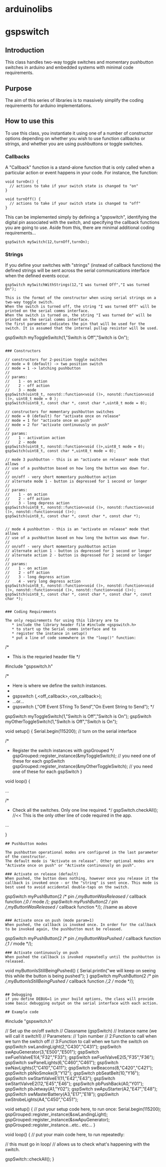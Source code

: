 # arduinolibs

# gspswitch
## Introduction
This class handles two-way toggle switches and momentary pushbutton switches in arduino and embedded systems with minimal code requirements.

## Purpose
The aim of this series of libraries is to massively simplify the coding requirements for arduino implementations.

## How to use this
To use this class, you instantiate it using one of a number of constructor options depending on whether you wish to use function callbacks or strings,
and whether you are using pushbuttons or toggle switches.

### Callbacks
A "Callback" function is a stand-alone function that is only called when a particular action or event happens in your code. For instance, the function:

```
void turnOn() {
  // actions to take if your switch state is changed to "on"
}

void turnOff() {
  // actions to take if your switch state is changed to "off"
}
```
This can be implemented simply by defining a "gspswitch", identifying the digital pin associated with the switch, and specifying the callback functions you are going to use. 
Aside from this, there are minimal additional coding requirements...

```
gspSwitch mySwitch(12,turnOff,turnOn);

```

### Strings

If you define your switches with "strings" (instead of callback functions) the defined strings will be sent across the serial communications interface when the defined events occur.

```
gspSwitch mySwitchWithStrings(12,"I was turned Off","I was turned On");

This is the format of the constructor when using serial strings on a two-way toggle switch.
When the switch is turned off, the string "I was turned Off" will be printed on the serial comms interface.
When the switch is turned on, the string "I was turned On" will be printed on the serial comms interface.
the first parameter indicates the pin that will be used for the switch. It is assumed that the internal pullup resistor will be used.
```
gspSwitch myToggleSwitch(1,"Switch is Off","Switch is On");
```

### Constructors
```

    // constructors for 2-position toggle switches
    // mode = 0 (default) -> two position switch
    // mode = 1 -> latching pushbutton
    //
    // params: 
    //    1 - on action
    //    2 - off action
    //    3 - mode
    gspSwitch(uint8_t, nonstd::function<void ()>, nonstd::function<void ()>, uint8_t mode = 0 );
    gspSwitch(uint8_t, const char *, const char *,uint8_t mode = 0);

    // constructors for momentary pushbutton switches
    // mode = 0 (default) for "activate once on release"
    // mode = 1 for "activate once on push"
    // mode = 2 for "activate continuously on push"
    //
    // params: 
    //    1 - activation action
    //    2 - mode
    gspSwitch(uint8_t, nonstd::function<void ()>,uint8_t mode = 0);
    gspSwitch(uint8_t, const char *,uint8_t mode = 0);

    // mode 3 pushbutton - this is an "activate on release" mode that allows 
    // use of a pushbutton based on how long the button was down for.
    //
    // on/off - very short momentary pushbutton action
    // alternate mode 1 - button is depressed for 1 second or longer
    //
    // params: 
    //    1 - on action
    //    2 - off action
    //    3 - long depress action
    gspSwitch(uint8_t, nonstd::function<void ()>, nonstd::function<void ()>, nonstd::function<void ()>);
    gspSwitch(uint8_t, const char *, const char *, const char *);    


    // mode 4 pushbutton - this is an "activate on release" mode that allows 
    // use of a pushbutton based on how long the button was down for.
    //
    // on/off - very short momentary pushbutton action
    // alternate action 1 - button is depressed for 1 second or longer
    // alternate action 2 - button is depressed for 2 second or longer
    //
    // params: 
    //    1 - on action
    //    2 - off action
    //    3 - long depress action
    //    4 - very long depress action
    gspSwitch(uint8_t, nonstd::function<void ()>, nonstd::function<void ()>, nonstd::function<void ()>, nonstd::function<void ()>);
    gspSwitch(uint8_t, const char *, const char *, const char *, const char *);  


```

### Coding Requirements

The only requirements for using this library are to 
   * include the library header file #include <gspswitch.h>
   * to start up the Serial comms interface and to 
   * register the instance in setup()
   * put a line of code somewhere in the "loop()" function:
```

/*
 * This is the requried header file
 */ 

#include "gspswitch.h"

/*
 * Here is where we define the switch instances.
 *
 * gspswitch <variablename>(<pin>,<off_callback>,<on_callback>);
 *   ...or...
 * gspswitch <variablename>(<pin>,"Off Event STring To Send","On Event String to Send");
 */

gspSwitch myToggleSwitch(1,"Switch is Off","Switch is On");
gspSwitch myOtherToggleSwitch(1,"Switch is Off","Switch is On");

void setup() {
  Serial.begin(115200); // turn on the serial interface

  /*
   * Register the switch instances with gspGrouped
   */
  gspGrouped::register_instance(&myToggleSwitch); // you need one of these for each gspSwitch
  gspGrouped::register_instance(&myOtherToggleSwitch); // you need one of these for each gspSwitch
}

void loop() {

...

  /*
   * Check all the switches. Only one line required.
   */
  gspSwitch.checkAll(); //<< This is the only other line of code required in the app.

...

}

```
## Pushbutton modes

The pushbutton operational modes are configured in the last parameter of the constructor.
The default mode is "Activate on release". Other optional modes are "Activate once on push" or "Activate continuously on push".

### Activate on release (default)
When pushed, the button does nothing, however once you release it the callback is invoked once - or the "string" is sent once. This mode is best used to avoid accidental double-taps on the switch.

```
gspSwitch myPushButton(2 /* pin */,myButtonWasReleased /* callback function */,0 /* mode */);
gspSwitch myPushButton(2 /* pin */,myButtonWasReleased /* callback function */); //same as above
```

### Activate once on push (mode param=1)
When pushed, the callback is invoked once. In order for the callback to be invoked again, the pushbutton must be released.
```
gspSwitch myPushButton(2 /* pin */,myButtonWasPushed /* callback function */,1 /* mode */);
```
### Activate continuously on push
When pushed the callback is invoked repeatedly until the pushbutton is released.
```
void myButtonIsStillBeingPushed() {
Serial.println("we will keep on seeing this while the button is being pushed");
}
gspSwitch myPushButton(2 /* pin */,myButtonIsStillBeingPushed /* callback function */,2 /* mode */);
```

## Debugging
if you define DEBUG=1 in your build options, the class will provide some basic debugging output on the serial interface with each action.

## Example code 
```
#include "gspswitch.h"

// Set up the on/off switch
// Classname (gspSwitch)
// Instance name (we will call it switch1)
// Parameters:
// 1:pin number
// 2:Function to call when we turn the switch off
// 3:Function to call when we turn the switch on
gspSwitch swLandingLight(2,"C430","C431");
gspSwitch swApuGenerator(3,"E500","E501");
gspSwitch swFuelValveE1(4,"F32","F33");
gspSwitch swFuelValveE2(5,"F35","F36");
gspSwitch swPanelLights(6,"C460","C461");
gspSwitch swNavLights(7,"C410","C411");
gspSwitch swBeacons(8,"C420","C421");
gspSwitch pbNoSmoke(9,"Y12");
gspSwitch pbSeatBelt(10,"Y16");
gspSwitch swStartValveE1(11,"E42","E43");
gspSwitch swStartValveE2(12,"E45","E46");
gspSwitch pbPushBack(A0,"Y01");
gspSwitch pbJetway(A1,"Y02");
gspSwitch swApuStarter(A2,"E47","E48");
gspSwitch swMasterBattery(A3,"E17","E18");
gspSwitch swStrobeLights(A4,"C450","C451");




void setup() {
  // put your setup code here, to run once:
  Serial.begin(115200);
  gspGrouped::register_instance(&swLandingLight);
  gspGrouped::register_instance(&swApuGenerator);
  gspGrouped::register_instance...etc..
  etc...
}

void loop() {
  // put your main code here, to run repeatedly:

  // this must go in loop/
  // allows us to check what's happening with the switch.

  gspSwitch::checkAll();
}
```
